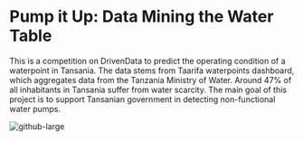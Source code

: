 # Pump it Up: Data Mining the Water Table
This is a competition on DrivenData to predict the operating condition of a waterpoint in Tansania. The data stems from Taarifa waterpoints dashboard, which aggregates data from the Tanzania Ministry of Water. Around 47% of all inhabitants in Tansania suffer from water scarcity. The main goal of this project is to support Tansanian government in detecting non-functional water pumps.

![github-large](https://user-images.githubusercontent.com/51317984/80120790-cd53f000-858b-11ea-927c-2cda847a547a.jpg)
